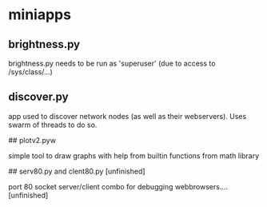# miniapps

## brightness.py

brightness.py needs to be run as 'superuser' (due to access to /sys/class/...)

## discover.py

app used to discover network nodes (as well as their webservers). Uses swarm of threads to do so.

## plotv2.pyw

simple tool to draw graphs with help from builtin functions from math library

## serv80.py and clent80.py [unfinished]

port 80 socket server/client combo for debugging webbrowsers.... [unfinished]

